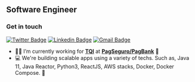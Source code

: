 ## Software Engineer

### Get in touch
[![Twitter Badge](https://img.shields.io/badge/Twitter-1DA1F2?style=for-the-badge&logo=twitter&logoColor=white)](https://www.linkedin.com/in/laercioth/)
[![Linkedin Badge](https://img.shields.io/badge/LinkedIn-0077B5?style=for-the-badge&logo=linkedin&logoColor=white)](https://www.linkedin.com/in/laercioth/) 
[![Gmail Badge](https://img.shields.io/badge/Gmail-D14836?style=for-the-badge&logo=gmail&logoColor=white)](mailto:laercioth@gmail.com)

- 👨🏻‍ I’m currently working for **[TQI](https://www.tqi.com.br/en/home-en/)** at **[PagSeguro/PagBank](https://pagseguro.uol.com.br/)** :office:
- 💻 We're building scalable apps using a variety of techs. Such as, Java 11, Java Reactor, Python3, ReactJS, AWS stacks, Docker, Docker Compose. 🚀



